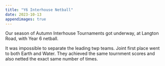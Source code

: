 ```yaml
---
title: "Y6 Interhouse Netball"
date: 2023-10-13
appendimages: true
---
```


Our season of Autumn Interhouse Tournaments got underway, at Langton Road, with Year 6 netball.

It was impossible to separate the leading twp teams. Joint first place went to both Earth and Water. They achieved the same tournment scores and also netted the exact same number of times.

